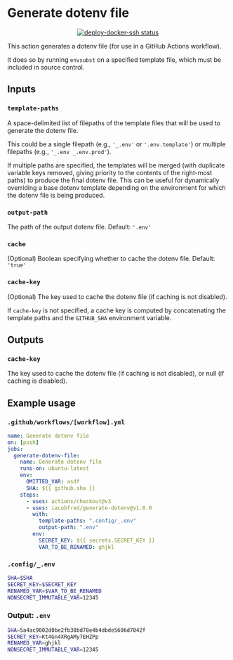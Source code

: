# Generate dotenv file

<p align="center">
  <a href=""><img alt="deploy-docker-ssh status" src="https://github.com/iacobfred/generate-dotenv/workflows/units-test/badge.svg"></a>
</p>

This action generates a dotenv file (for use in a GitHub Actions workflow).

It does so by running `envsubst` on a specified template file, which must
be included in source control.

## Inputs

### `template-paths`

A space-delimited list of filepaths of the template files that will be used to generate the dotenv file.

This could be a single filepath (e.g., `'_.env'` or `'.env.template'`) or multiple filepaths
(e.g., `'_.env _.env.prod'`).

If multiple paths are specified, the templates will be merged (with duplicate variable keys
removed, giving priority to the contents of the right-most paths) to produce the final dotenv
file. This can be useful for dynamically overriding a base dotenv template depending on the
environment for which the dotenv file is being produced.

### `output-path`

The path of the output dotenv file. Default: `'.env'`

### `cache`

(Optional) Boolean specifying whether to cache the dotenv file. Default: `'true'`

### `cache-key`

(Optional) The key used to cache the dotenv file (if caching is not disabled).

If `cache-key` is not specified, a cache key is computed by concatenating the template paths
and the `GITHUB_SHA` environment variable.

## Outputs

### `cache-key`

The key used to cache the dotenv file (if caching is not disabled), or null (if caching is disabled).

## Example usage

### `.github/workflows/[workflow].yml`

```yaml
name: Generate dotenv file
on: [push]
jobs:
  generate-dotenv-file:
    name: Generate dotenv file
    runs-on: ubuntu-latest
    env:
      OMITTED_VAR: asdf
      SHA: ${{ github.sha }}
    steps:
      - uses: actions/checkout@v3
      - uses: iacobfred/generate-dotenv@v1.0.0
        with:
          template-paths: ".config/_.env"
          output-path: ".env"
        env:
          SECRET_KEY: ${{ secrets.SECRET_KEY }}
          VAR_TO_BE_RENAMED: ghjkl
```

### `.config/_.env`

```sh
SHA=$SHA
SECRET_KEY=$SECRET_KEY
RENAMED_VAR=$VAR_TO_BE_RENAMED
NONSECRET_IMMUTABLE_VAR=12345
```

### Output: `.env`

```sh
SHA=5a4ac9002d0be2fb38bd78e4b4dbde5606d7042f
SECRET_KEY=Kt4Gn4XRgAMy7EHZPp
RENAMED_VAR=ghjkl
NONSECRET_IMMUTABLE_VAR=12345
```

